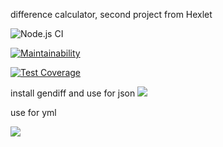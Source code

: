 difference calculator, second project from Hexlet

![Node.js CI](https://github.com/oksanaduga/frontend-project-lvl2/workflows/Node.js%20CI/badge.svg)

[![Maintainability](https://api.codeclimate.com/v1/badges/da467244383d64009024/maintainability)](https://codeclimate.com/github/oksanaduga/frontend-project-lvl2/maintainability)

[![Test Coverage](https://api.codeclimate.com/v1/badges/da467244383d64009024/test_coverage)](https://codeclimate.com/github/oksanaduga/frontend-project-lvl2/test_coverage)

install gendiff and use for json
<a href="https://asciinema.org/a/311347?autoplay=1&speed=2&size=medium" target="_blank"><img src="https://asciinema.org/a/311347.svg" /></a>


use for yml

<a href="https://asciinema.org/a/cfcwNqEZ1TkI2qIQRUKgirqhD?autoplay=1&speed=2&size=medium" target="_blank"><img src="https://asciinema.org/a/cfcwNqEZ1TkI2qIQRUKgirqhD.svg" /></a>
